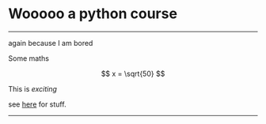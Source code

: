# Wooooo a python course

---

again because I am bored

Some maths

$$
x = \sqrt{50}
$$

This is _exciting_

see [here](https://github.com/dg-teaching/Intro2Py-Spring2025) for stuff.

---

